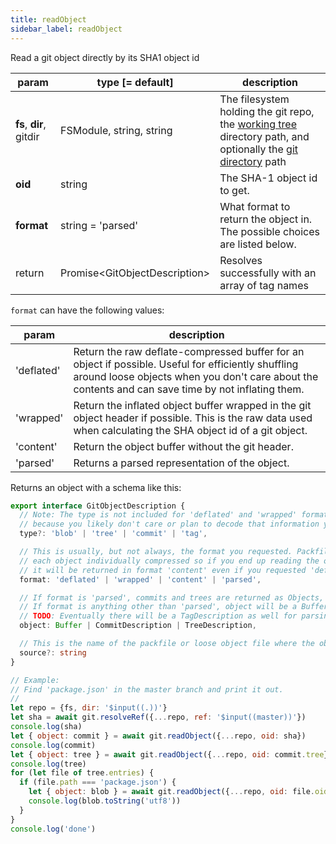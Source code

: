 ```yaml
---
title: readObject
sidebar_label: readObject
---
```


Read a git object directly by its SHA1 object id

| param                   | type [= default]                | description                                                                                                                                         |
| ----------------------- | ------------------------------- | --------------------------------------------------------------------------------------------------------------------------------------------------- |
| **fs**, **dir**, gitdir | FSModule, string, string        | The filesystem holding the git repo, the [working tree](dir-vs-gitdir.md) directory path, and optionally the [git directory](dir-vs-gitdir.md) path |
| **oid**                 | string                          | The SHA-1 object id to get.                                                                                                                         |
| **format**              | string = 'parsed'               | What format to return the object in. The possible choices are listed below.                                                                         |
| return                  | Promise\<GitObjectDescription\> | Resolves successfully with an array of tag names                                                                                                    |

`format` can have the following values:

| param      | description                                                                                                                                                                                               |
| ---------- | --------------------------------------------------------------------------------------------------------------------------------------------------------------------------------------------------------- |
| 'deflated' | Return the raw deflate-compressed buffer for an object if possible. Useful for efficiently shuffling around loose objects when you don't care about the contents and can save time by not inflating them. |
| 'wrapped'  | Return the inflated object buffer wrapped in the git object header if possible. This is the raw data used when calculating the SHA object id of a git object.                                             |
| 'content'  | Return the object buffer without the git header.                                                                                                                                                          |
| 'parsed'   | Returns a parsed representation of the object.                                                                                                                                                            |

Returns an object with a schema like this:

```ts
export interface GitObjectDescription {
  // Note: The type is not included for 'deflated' and 'wrapped' formatted objects
  // because you likely don't care or plan to decode that information yourself.
  type?: 'blob' | 'tree' | 'commit' | 'tag',

  // This is usually, but not always, the format you requested. Packfiles do not store
  // each object individually compressed so if you end up reading the object from a packfile
  // it will be returned in format 'content' even if you requested 'deflated' or 'wrapped'.
  format: 'deflated' | 'wrapped' | 'content' | 'parsed',

  // If format is 'parsed', commits and trees are returned as Objects, but blobs are still formatted as Buffers.
  // If format is anything other than 'parsed', object will be a Buffer.
  // TODO: Eventually there will be a TagDescription as well for parsing annotated tags.
  object: Buffer | CommitDescription | TreeDescription,

  // This is the name of the packfile or loose object file where the object was found.
  source?: string
}
```

```js live
// Example:
// Find 'package.json' in the master branch and print it out.
//
let repo = {fs, dir: '$input((.))'}
let sha = await git.resolveRef({...repo, ref: '$input((master))'})
console.log(sha)
let { object: commit } = await git.readObject({...repo, oid: sha})
console.log(commit)
let { object: tree } = await git.readObject({...repo, oid: commit.tree})
console.log(tree)
for (let file of tree.entries) {
  if (file.path === 'package.json') {
    let { object: blob } = await git.readObject({...repo, oid: file.oid})
    console.log(blob.toString('utf8'))
  }
}
console.log('done')
```